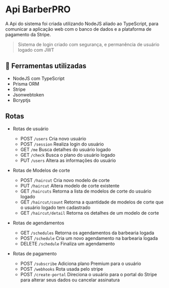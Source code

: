 # Api BarberPRO

A Api do sistema foi criada utilizando NodeJS aliado ao TypeScript, para comunicar a aplicação web com o banco de dados e a plataforma de pagamento da Stripe.

> Sistema de login criado com segurança, e permanência de usuário logado com JWT

> 

## 🔱 Ferramentas utilizadas
  - NodeJS com TypeScript
  - Prisma ORM
  - Stripe
  - Jsonwebtoken
  - Bcryptjs

## Rotas

- Rotas de usuário
  - POST ```/users``` Cria novo usuário
  - POST ```/session``` Realiza login do usuário
  - GET ```/me``` Busca detalhes do usuário logado
  - GET ```/check``` Busca o plano do usuário logado
  - PUT ```/users``` Altera as informações do usuário
  
- Rotas de Modelos de corte
  - POST ```/haircut``` Cria novo modelo de corte
  - PUT ```/haircut``` Altera modelo de corte existente
  - GET ```/haircuts``` Retorna a lista de modelos de corte do usuário logado
  - GET ```/haircut/count``` Retorna a quantidade de modelos de corte que o usuário logado tem cadastrado
  - GET ```/haircut/detail``` Retorna os detalhes de um modelo de corte
  
- Rotas de agendamentos
  - GET ```/schedules``` Retorna os agendamentos da barbearia logada
  - POST ```/schedule``` Cria um novo agendamento na barbearia logada
  - DELETE ```/schedule``` Finaliza um agendamento

- Rotas de pagamento
  - POST ```/subscribe``` Adiciona plano Premium para o usuário
  - POST ```/webhooks``` Rota usada pelo stripe
  - POST ```/create-portal``` Direciona o usuário para o portal do Stripe para alterar seus dados ou cancelar assinatura
